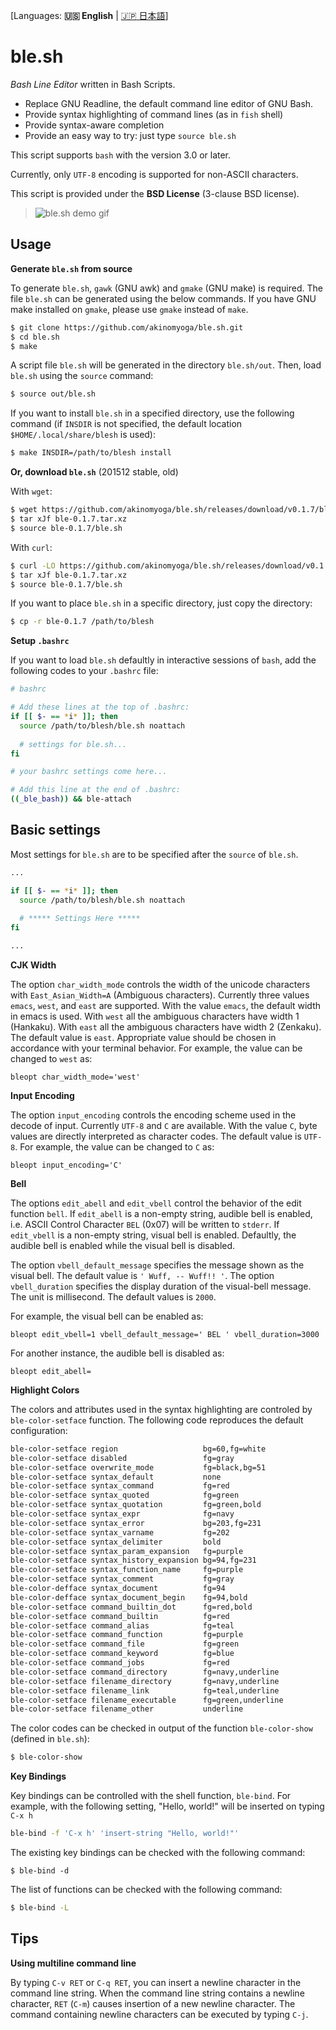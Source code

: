 [Languages: **:us: English** | [:jp: 日本語](README-ja_JP.md)]
# ble.sh

*Bash Line Editor* written in Bash Scripts.
- Replace GNU Readline, the default command line editor of GNU Bash.
- Provide syntax highlighting of command lines (as in `fish` shell)
- Provide syntax-aware completion
- Provide an easy way to try: just type `source ble.sh`

This script supports `bash` with the version 3.0 or later.

Currently, only `UTF-8` encoding is supported for non-ASCII characters.

This script is provided under the **BSD License** (3-clause BSD license).

> ![ble.sh demo gif](https://github.com/akinomyoga/ble.sh/wiki/images/demo.gif)

## Usage
**Generate `ble.sh` from source**

To generate `ble.sh`, `gawk` (GNU awk) and `gmake` (GNU make) is required.
The file `ble.sh` can be generated using the below commands.
If you have GNU make installed on `gmake`, please use `gmake` instead of `make`.
```bash
$ git clone https://github.com/akinomyoga/ble.sh.git
$ cd ble.sh
$ make
```
A script file `ble.sh` will be generated in the directory `ble.sh/out`. Then, load `ble.sh` using the `source` command:
```bash
$ source out/ble.sh
```
If you want to install `ble.sh` in a specified directory, use the following command (if `INSDIR` is not specified, the default location `$HOME/.local/share/blesh` is used):
```bash
$ make INSDIR=/path/to/blesh install
```

**Or, download `ble.sh`** (201512 stable, old)

With `wget`:
```bash
$ wget https://github.com/akinomyoga/ble.sh/releases/download/v0.1.7/ble-0.1.7.tar.xz
$ tar xJf ble-0.1.7.tar.xz
$ source ble-0.1.7/ble.sh
```
With `curl`:
```bash
$ curl -LO https://github.com/akinomyoga/ble.sh/releases/download/v0.1.7/ble-0.1.7.tar.xz
$ tar xJf ble-0.1.7.tar.xz
$ source ble-0.1.7/ble.sh
```

If you want to place `ble.sh` in a specific directory, just copy the directory:
```bash
$ cp -r ble-0.1.7 /path/to/blesh
```

**Setup `.bashrc`**

If you want to load `ble.sh` defaultly in interactive sessions of `bash`, add the following codes to your `.bashrc` file:
```bash
# bashrc

# Add these lines at the top of .bashrc:
if [[ $- == *i* ]]; then
  source /path/to/blesh/ble.sh noattach
  
  # settings for ble.sh...
fi

# your bashrc settings come here...

# Add this line at the end of .bashrc:
((_ble_bash)) && ble-attach
```

## Basic settings
Most settings for `ble.sh` are to be specified after the `source` of `ble.sh`.
```bash
...

if [[ $- == *i* ]]; then
  source /path/to/blesh/ble.sh noattach
  
  # ***** Settings Here *****
fi

...
```

**CJK Width**

The option `char_width_mode` controls the width of the unicode characters with `East_Asian_Width=A` (Ambiguous characters).
Currently three values `emacs`, `west`, and `east` are supported. With the value `emacs`, the default width in emacs is used.
With `west` all the ambiguous characters have width 1 (Hankaku). With `east` all the ambiguous characters have width 2 (Zenkaku).
The default value is `east`. Appropriate value should be chosen in accordance with your terminal behavior.
For example, the value can be changed to `west` as:

```
bleopt char_width_mode='west'
```

**Input Encoding**

The option `input_encoding` controls the encoding scheme used in the decode of input. Currently `UTF-8` and `C` are available. With the value `C`, byte values are directly interpreted as character codes. The default value is `UTF-8`. For example, the value can be changed to `C` as:

```
bleopt input_encoding='C'
```

**Bell**

The options `edit_abell` and `edit_vbell` control the behavior of the edit function `bell`. If `edit_abell` is a non-empty string, audible bell is enabled, i.e. ASCII Control Character `BEL` (0x07) will be written to `stderr`. If `edit_vbell` is a non-empty string, visual bell is enabled. Defaultly, the audible bell is enabled while the visual bell is disabled.

The option `vbell_default_message` specifies the message shown as the visual bell. The default value is `' Wuff, -- Wuff!! '`. The option `vbell_duration` specifies the display duration of the visual-bell message. The unit is millisecond. The default values is `2000`.

For example, the visual bell can be enabled as:
```
bleopt edit_vbell=1 vbell_default_message=' BEL ' vbell_duration=3000
```

For another instance, the audible bell is disabled as:
```
bleopt edit_abell=
```

**Highlight Colors**

The colors and attributes used in the syntax highlighting are controled by `ble-color-setface` function. The following code reproduces the default configuration:
```bash
ble-color-setface region                   bg=60,fg=white
ble-color-setface disabled                 fg=gray
ble-color-setface overwrite_mode           fg=black,bg=51
ble-color-setface syntax_default           none
ble-color-setface syntax_command           fg=red
ble-color-setface syntax_quoted            fg=green
ble-color-setface syntax_quotation         fg=green,bold
ble-color-setface syntax_expr              fg=navy
ble-color-setface syntax_error             bg=203,fg=231
ble-color-setface syntax_varname           fg=202
ble-color-setface syntax_delimiter         bold
ble-color-setface syntax_param_expansion   fg=purple
ble-color-setface syntax_history_expansion bg=94,fg=231
ble-color-setface syntax_function_name     fg=purple
ble-color-setface syntax_comment           fg=gray
ble-color-defface syntax_document          fg=94
ble-color-defface syntax_document_begin    fg=94,bold
ble-color-setface command_builtin_dot      fg=red,bold
ble-color-setface command_builtin          fg=red
ble-color-setface command_alias            fg=teal
ble-color-setface command_function         fg=purple
ble-color-setface command_file             fg=green
ble-color-setface command_keyword          fg=blue
ble-color-setface command_jobs             fg=red
ble-color-setface command_directory        fg=navy,underline
ble-color-setface filename_directory       fg=navy,underline
ble-color-setface filename_link            fg=teal,underline
ble-color-setface filename_executable      fg=green,underline
ble-color-setface filename_other           underline
```

The color codes can be checked in output of the function `ble-color-show` (defined in `ble.sh`):
```bash
$ ble-color-show
```

**Key Bindings**

Key bindings can be controlled with the shell function, `ble-bind`.
For example, with the following setting, "Hello, world!" will be inserted on typing `C-x h`
```bash
ble-bind -f 'C-x h' 'insert-string "Hello, world!"'
```

The existing key bindings can be checked with the following command:
```
$ ble-bind -d
```

The list of functions can be checked with the following command:
```bash
$ ble-bind -L
```

## Tips

**Using multiline command line**

By typing `C-v RET` or `C-q RET`, you can insert a newline character in the command line string.
When the command line string contains a newline character, `RET` (`C-m`) causes insertion of a new newline character.
The command containing newline characters can be executed by typing `C-j`.
